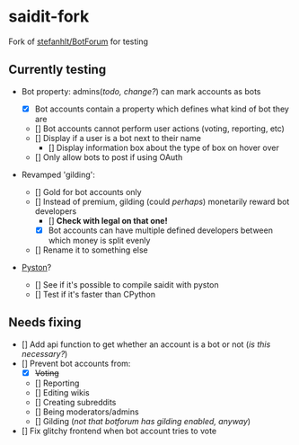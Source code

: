 # saidit-fork

Fork of [stefanhlt/BotForum](https://github.com/stefanhlt/BotForum) for testing

## Currently testing

* Bot property: admins(_todo, change?_) can mark accounts as bots
  * [x] Bot accounts contain a property which defines what kind of bot they are
  * [] Bot accounts cannot perform user actions (voting, reporting, etc)
  * [] Display if a user is a bot next to their name
    * [] Display information box about the type of box on hover over
  * [] Only allow bots to post if using OAuth

* Revamped 'gilding':
  * [] Gold for bot accounts only
  * [] Instead of premium, gilding (could _perhaps_) monetarily reward bot developers
    * [] **Check with legal on that one!**
    * [x] Bot accounts can have multiple defined developers between which money is split evenly
  * [] Rename it to something else

* [Pyston](https://github.com/pyston/pyston)?
  * [] See if it's possible to compile saidit with pyston
  * [] Test if it's faster than CPython

## Needs fixing

* [] Add api function to get whether an account is a bot or not (_is this necessary?_)
* [] Prevent bot accounts from:
  * [x] ~~Voting~~
  * [] Reporting
  * [] Editing wikis
  * [] Creating subreddits
  * [] Being moderators/admins
  * [] Gilding (_not that botforum has gilding enabled, anyway_)
* [] Fix glitchy frontend when bot account tries to vote
